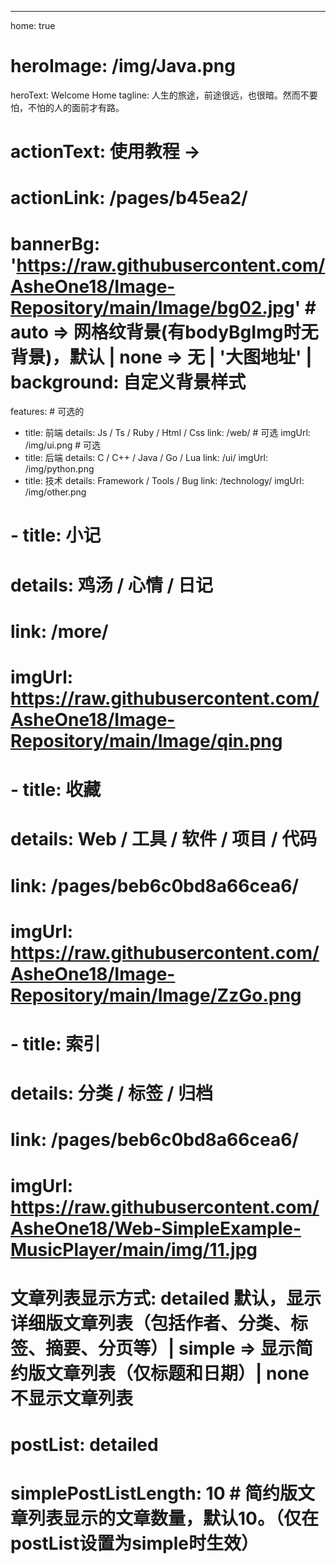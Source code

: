 ---
home: true
# heroImage: /img/Java.png
heroText: Welcome Home
tagline: 人生的旅途，前途很远，也很暗。然而不要怕，不怕的人的面前才有路。
# actionText: 使用教程 →
# actionLink: /pages/b45ea2/
# bannerBg: 'https://raw.githubusercontent.com/AsheOne18/Image-Repository/main/Image/bg02.jpg' # auto => 网格纹背景(有bodyBgImg时无背景)，默认 | none => 无 | '大图地址' | background: 自定义背景样式     

features: # 可选的
  - title: 前端
    details: Js / Ts / Ruby / Html / Css
    link: /web/ # 可选
    imgUrl: /img/ui.png # 可选
  - title: 后端
    details: C / C++ / Java / Go / Lua
    link: /ui/
    imgUrl: /img/python.png
  - title: 技术
    details: Framework / Tools / Bug
    link: /technology/
    imgUrl: /img/other.png
  # - title: 小记
  #   details: 鸡汤 / 心情 / 日记
  #   link: /more/
  #   imgUrl: https://raw.githubusercontent.com/AsheOne18/Image-Repository/main/Image/qin.png
  # - title: 收藏
  #   details: Web / 工具 / 软件 / 项目 / 代码
  #   link: /pages/beb6c0bd8a66cea6/
  #   imgUrl: https://raw.githubusercontent.com/AsheOne18/Image-Repository/main/Image/ZzGo.png
  # - title: 索引
  #   details: 分类 / 标签 / 归档
  #   link: /pages/beb6c0bd8a66cea6/
  #   imgUrl: https://raw.githubusercontent.com/AsheOne18/Web-SimpleExample-MusicPlayer/main/img/11.jpg
# 文章列表显示方式: detailed 默认，显示详细版文章列表（包括作者、分类、标签、摘要、分页等）| simple => 显示简约版文章列表（仅标题和日期）| none 不显示文章列表
# postList: detailed
# simplePostListLength: 10 # 简约版文章列表显示的文章数量，默认10。（仅在postList设置为simple时生效）
